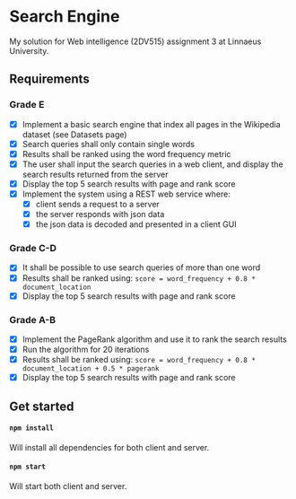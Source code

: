 # Search Engine
My solution for Web intelligence (2DV515) assignment 3 at Linnaeus University.

## Requirements
### Grade E
- [x] Implement a basic search engine that index all pages in the Wikipedia dataset (see Datasets page)
- [x] Search queries shall only contain single words
- [x] Results shall be ranked using the word frequency metric
- [x] The user shall input the search queries in a web client, and display the search results returned from the server
- [x] Display the top 5 search results with page and rank score
- [x] Implement the system using a REST web service where:
  - [x] client sends a request to a server
  - [x] the server responds with json data
  - [x] the json data is decoded and presented in a client GUI

### Grade C-D
- [x] It shall be possible to use search queries of more than one word
- [x] Results shall be ranked using: `score = word_frequency + 0.8 * document_location`
- [x] Display the top 5 search results with page and rank score

### Grade A-B
- [x] Implement the PageRank algorithm and use it to rank the search results
- [x] Run the algorithm for 20 iterations
- [x] Results shall be ranked using: `score = word_frequency + 0.8 * document_location + 0.5 * pagerank`
- [x] Display the top 5 search results with page and rank score

## Get started
#### `npm install`
Will install all dependencies for both client and server.

#### `npm start`
Will start both client and server.
